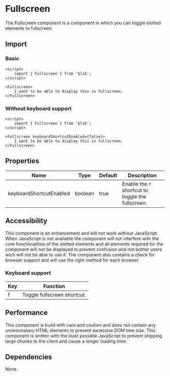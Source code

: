 # Fullscreen

The Fullscreen component is a component in which you can toggle slotted elements to fullscreen.

## Import

### Basic

```svelte
<script>
    import { Fullscreen } from '$lib';
</script>

<Fullscreen>
    I want to be able to display this in fullscreen.
</Fullscreen>
```

### Without keyboard support

```svelte
<script>
    import { Fullscreen } from '$lib';
</script>

<Fullscreen keyboardShortcutEnabled={false}>
    I want to be able to display this in fullscreen.
</Fullscreen>
```

## Properties

| Name                    | Type    | Default | Description                                       |
| ----------------------- | ------- | ------- | ------------------------------------------------- |
| keyboardShortcutEnabled | boolean | true    | Enable the `f` shortcut to toggle the fullscreen. |

## Accessibility

This component is an enhancement and will not work without JavaScript. When JavaScript is not available the component will not interfere with the core functionalities of the slotted elements and all elements required for the component will not be displayed to prevent confusion and not bother users wich will not be able to use it. The component also contains a check for browser support and will use the right method for each browser.

### Keyboard support

| Key | Function                    |
| --- | --------------------------- |
| f   | Toggle fullscreen shortcut. |

## Performance

This component is build with care and coution and does not contain any unnescessary HTML elements to prevent excessive DOM tree size. This component is written with the least possible JavaScript to prevent shipping large chunks to the client and cause a longer loading time.

## Dependencies

None.